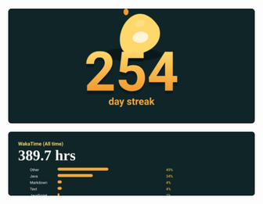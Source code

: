 <p align="center">
  <img src="./streak.svg" alt="GitHub streak" width="800"/>
</p>

<p align="center">
  <img src="./wakatime.svg" alt="WakaTime activity (all time)" />
</p>
